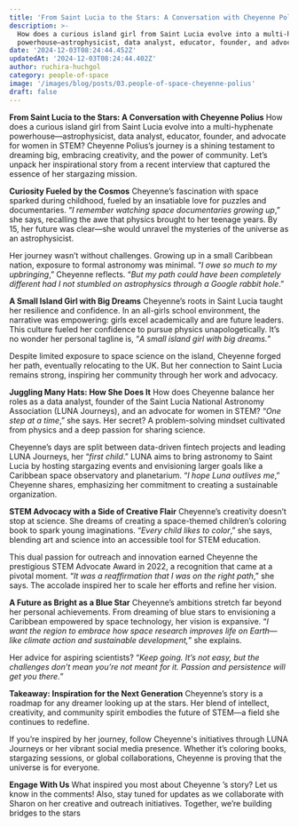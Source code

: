 ```yaml
---
title: 'From Saint Lucia to the Stars: A Conversation with Cheyenne Polius'
description: >-
  How does a curious island girl from Saint Lucia evolve into a multi-hyphenate
  powerhouse—astrophysicist, data analyst, educator, founder, and advocate for women in STEM?
date: '2024-12-03T08:24:44.452Z'
updatedAt: '2024-12-03T08:24:44.402Z'
author: ruchira-huchgol
category: people-of-space
image: '/images/blog/posts/03.people-of-space-cheyenne-polius'
draft: false
---
```


**From Saint Lucia to the Stars: A Conversation with Cheyenne Polius** How does a curious island
girl from Saint Lucia evolve into a multi-hyphenate powerhouse—astrophysicist, data analyst,
educator, founder, and advocate for women in STEM? Cheyenne Polius’s journey is a shining testament
to dreaming big, embracing creativity, and the power of community. Let’s unpack her inspirational
story from a recent interview that captured the essence of her stargazing mission.

**Curiosity Fueled by the Cosmos** Cheyenne’s fascination with space sparked during childhood,
fueled by an insatiable love for puzzles and documentaries. “_I remember watching space
documentaries growing up_,” she says, recalling the awe that physics brought to her teenage years.
By 15, her future was clear—she would unravel the mysteries of the universe as an astrophysicist.

Her journey wasn’t without challenges. Growing up in a small Caribbean nation, exposure to formal
astronomy was minimal. “_I owe so much to my upbringing_,” Cheyenne reflects. “_But my path could
have been completely different had I not stumbled on astrophysics through a Google rabbit hole_.”

**A Small Island Girl with Big Dreams** Cheyenne’s roots in Saint Lucia taught her resilience and
confidence. In an all-girls school environment, the narrative was empowering: girls excel
academically and are future leaders. This culture fueled her confidence to pursue physics
unapologetically. It’s no wonder her personal tagline is, “_A small island girl with big dreams._”

Despite limited exposure to space science on the island, Cheyenne forged her path, eventually
relocating to the UK. But her connection to Saint Lucia remains strong, inspiring her community
through her work and advocacy.

**Juggling Many Hats: How She Does It** How does Cheyenne balance her roles as a data analyst,
founder of the Saint Lucia National Astronomy Association (LUNA Journeys), and an advocate for women
in STEM? “_One step at a time_,” she says. Her secret? A problem-solving mindset cultivated from
physics and a deep passion for sharing science.

Cheyenne’s days are split between data-driven fintech projects and leading LUNA Journeys, her
“_first child_.” LUNA aims to bring astronomy to Saint Lucia by hosting stargazing events and
envisioning larger goals like a Caribbean space observatory and planetarium. “_I hope Luna outlives
me_,” Cheyenne shares, emphasizing her commitment to creating a sustainable organization.

**STEM Advocacy with a Side of Creative Flair** Cheyenne’s creativity doesn’t stop at science. She
dreams of creating a space-themed children’s coloring book to spark young imaginations. “_Every
child likes to color_,” she says, blending art and science into an accessible tool for STEM
education.

This dual passion for outreach and innovation earned Cheyenne the prestigious STEM Advocate Award in
2022, a recognition that came at a pivotal moment. “_It was a reaffirmation that I was on the right
path_,” she says. The accolade inspired her to scale her efforts and refine her vision.

**A Future as Bright as a Blue Star** Cheyenne’s ambitions stretch far beyond her personal
achievements. From dreaming of blue stars to envisioning a Caribbean empowered by space technology,
her vision is expansive. “_I want the region to embrace how space research improves life on
Earth—like climate action and sustainable development,_” she explains.

Her advice for aspiring scientists? “_Keep going. It’s not easy, but the challenges don’t mean
you’re not meant for it. Passion and persistence will get you there._”

**Takeaway: Inspiration for the Next Generation** Cheyenne’s story is a roadmap for any dreamer
looking up at the stars. Her blend of intellect, creativity, and community spirit embodies the
future of STEM—a field she continues to redefine.

If you’re inspired by her journey, follow Cheyenne's initiatives through LUNA Journeys or her
vibrant social media presence. Whether it’s coloring books, stargazing sessions, or global
collaborations, Cheyenne is proving that the universe is for everyone.

**Engage With Us** What inspired you most about Cheyenne ’s story? Let us know in the comments!
Also, stay tuned for updates as we collaborate with Sharon on her creative and outreach initiatives.
Together, we’re building bridges to the stars
